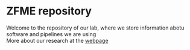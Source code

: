 # ZFME repository

Welcome to the repository of our lab, where we store information abotu software and pipelines we are using  
More about our research at the [webpage](http://zfme.biol.uw.edu.pl)
